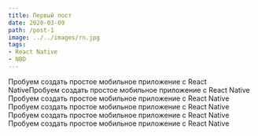 ```yaml
---
title: Первый пост
date: 2020-03-09
path: /post-1
image: ../../images/rn.jpg
tags: 
- React Native
- NBD
---
```

Пробуем создать простое мобильное приложение с React NativeПробуем создать простое мобильное приложение с React Native Пробуем создать простое мобильное приложение с React Native Пробуем создать простое мобильное приложение с React Native
Пробуем создать простое мобильное приложение с React Native
Пробуем создать простое мобильное приложение с React Native